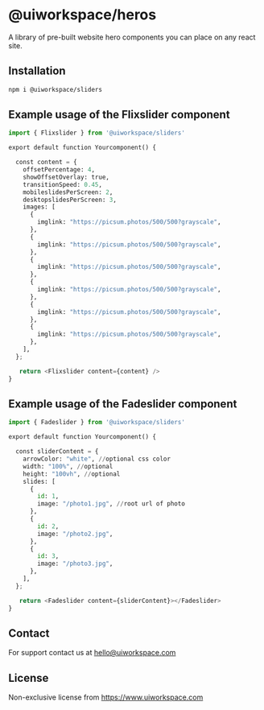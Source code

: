 # @uiworkspace/heros

A library of pre-built website hero components you can place on any react site.

## Installation

```bash
npm i @uiworkspace/sliders
```

## Example usage of the Flixslider component

```python
import { Flixslider } from '@uiworkspace/sliders'

export default function Yourcomponent() {

  const content = {
    offsetPercentage: 4,
    showOffsetOverlay: true,
    transitionSpeed: 0.45,
    mobileslidesPerScreen: 2,
    desktopslidesPerScreen: 3,
    images: [
      {
        imglink: "https://picsum.photos/500/500?grayscale",
      },
      {
        imglink: "https://picsum.photos/500/500?grayscale",
      },
      {
        imglink: "https://picsum.photos/500/500?grayscale",
      },
      {
        imglink: "https://picsum.photos/500/500?grayscale",
      },
      {
        imglink: "https://picsum.photos/500/500?grayscale",
      },
      {
        imglink: "https://picsum.photos/500/500?grayscale",
      },
    ],
  };

   return <Flixslider content={content} />
}
```

## Example usage of the Fadeslider component

```python
import { Fadeslider } from '@uiworkspace/sliders'

export default function Yourcomponent() {

  const sliderContent = {
    arrowColor: "white", //optional css color
    width: "100%", //optional
    height: "100vh", //optional
    slides: [
      {
        id: 1,
        image: "/photo1.jpg", //root url of photo
      },
      {
        id: 2,
        image: "/photo2.jpg",
      },
      {
        id: 3,
        image: "/photo3.jpg",
      },
    ],
  };

   return <Fadeslider content={sliderContent}></Fadeslider>
}
```

## Contact

For support contact us at hello@uiworkspace.com

## License

Non-exclusive license from https://www.uiworkspace.com
